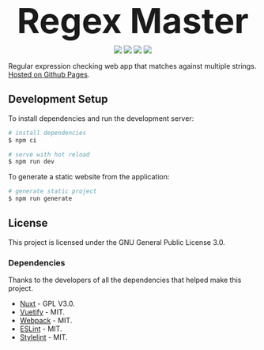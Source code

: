 <div align="center">
  <h1 style="font-size: 500%; border-bottom: none; margin-bottom: .5rem">
    Regex Master
  </h1>
  <img src="https://img.shields.io/github/workflow/status/lkummer/regex-master/Lint?label=lint">
  <img src="https://img.shields.io/github/workflow/status/lkummer/regex-master/Deploy?label=deploy">
  <img src="https://img.shields.io/david/lkummer/regex-master">
  <img src="https://img.shields.io/github/license/lkummer/regex-master">
</div>

Regular expression checking web app that matches against multiple strings. [Hosted on Github Pages](https://lkummer.github.io/regex-master/).

## Development Setup

To install dependencies and run the development server:

``` bash
# install dependencies
$ npm ci

# serve with hot reload
$ npm run dev
```

To generate a static website from the application:

``` bash
# generate static project
$ npm run generate
```

## License

This project is licensed under the GNU General Public License 3.0.

### Dependencies

Thanks to the developers of all the dependencies that helped make this project.

* [Nuxt](https://nuxtjs.org/) - GPL V3.0.
* [Vuetify](https://vuetifyjs.com/en/) - MIT.
* [Webpack](https://webpack.js.org/) - MIT.
* [ESLint](https://eslint.org/) - MIT.
* [Stylelint](https://stylelint.io/) - MIT.